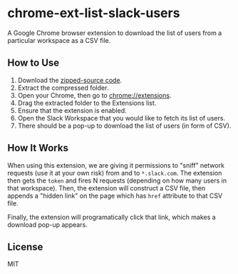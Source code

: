 # chrome-ext-list-slack-users

A Google Chrome browser extension to download the list of users from a particular workspace as a CSV file.

## How to Use

1. Download the [zipped-source code](https://github.com/Imballinst/chrome-ext-list-slack-users/archive/v0.0.1.zip).
2. Extract the compressed folder.
3. Open your Chrome, then go to [chrome://extensions](chrome://extensions).
4. Drag the extracted folder to the Extensions list.
5. Ensure that the extension is enabled.
6. Open the Slack Workspace that you would like to fetch its list of users.
7. There should be a pop-up to download the list of users (in form of CSV).

## How It Works

When using this extension, we are giving it permissions to "sniff" network requests (use it at your own risk) from and to `*.slack.com`. The extension then gets the `token` and fires N requests (depending on how many users in that workspace). Then, the extension will construct a CSV file, then appends a "hidden link" on the page which has `href` attribute to that CSV file.

Finally, the extension will programatically click that link, which makes a download pop-up appears.

## License

MIT
